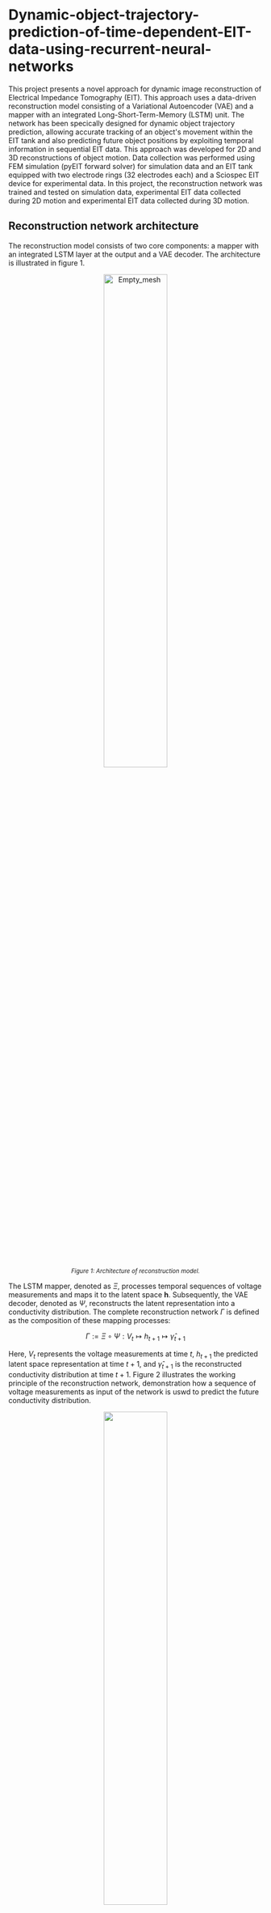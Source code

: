# Dynamic-object-trajectory-prediction-of-time-dependent-EIT-data-using-recurrent-neural-networks

This project presents a novel approach for dynamic image reconstruction of Electrical Impedance Tomography (EIT). This approach uses a data-driven reconstruction model consisting of a Variational Autoencoder (VAE) and a mapper with an integrated Long-Short-Term-Memory (LSTM) unit. The network has been specically designed for dynamic object trajectory prediction, allowing accurate tracking of an object's movement within the EIT tank and also predicting future object positions by exploiting temporal information in sequential EIT data. This approach was developed for 2D and 3D reconstructions of object motion. Data collection was performed using FEM simulation (pyEIT forward solver) for simulation data and an EIT tank equipped with two electrode rings (32 electrodes each) and a Sciospec EIT device for experimental data. In this project, the reconstruction network was trained and tested on simulation data, experimental EIT data collected during 2D motion and experimental EIT data collected during 3D motion.

## Reconstruction network architecture

The reconstruction model consists of two core components: a mapper with an integrated LSTM layer at the output and a VAE decoder. The architecture is illustrated in figure 1.

<p align="center">
  
  <img src="images/reconstruction_model.png" alt="Empty_mesh" width="50%">

</p>
<p align="center" style="font-size: smaller;">
  <em>Figure 1: Architecture of reconstruction model.</em>
</p>

The LSTM mapper, denoted as $\Xi$, processes temporal sequences of voltage measurements and maps it to the latent space $\mathbf{h}$. Subsequently, the VAE decoder, denoted as $\Psi$, reconstructs the latent representation into a conductivity distribution. The complete reconstruction network $\Gamma$ is defined as the composition of these mapping processes:

$$
\Gamma := \Xi \circ \Psi : V_{t} \mapsto h_{t+1} \mapsto \hat{\gamma}_{t+1}
$$

Here, $V_{t}$ represents the voltage measurements at time $t$, $h_{t+1}$ the predicted latent space representation at time $t+1$, and $\hat{\gamma}_{t+1}$ is the reconstructed conductivity distribution at time $t+1$. Figure 2 illustrates the working principle of the reconstruction network, demonstration how a sequence of voltage measurements as input of the network is uswd to predict the future conductivity distribution.

<p align="center">
  <img src="images/reconstruction_process.png" width="50%">
</p>
<p align="center" style="font-size: smaller;">
  <em>Figure 2: Overview of the reconstruction process of the proposed reconstruction model. A sequence of four voltage measurements is used to predict the conductivity distribution of the next time step.</em>
</p>

## Training of reconstruction network

The training process was conducted in two stages. In the first stage, the VAE was trained in an unsupervised using synthetically generated conductivity distributions for both 2D and 3D space.
For the 2D reconstructions, a triangular mesh representing the electrode plane of a cylindrical tank was used. For 3D reconstructions, a voxel-based approach was used.
In the second training stage, the LSTM mapper was trained in a supervised manner. The VAE encoder generated a latent representations of known conductity distributions, which served as labels for the supervised learning of the LSTM mapper. Sequences of voltage measurements were paired with the corresponding latent representations of future conductivity distributions.

## EIT data collection

EIT data were acquired in both simulated and experimental settings. Simulations were performed using FEM-based modeling with the pyEIT package, while experimental data were collected using an EIT water tank. For 2D data, both FEM simulation and experimental measurements were conducted on a single electrode plane, yielding $32^2$ voltage data points per frame. For 3D data, experimental measurements with two electrode planes were performed, resulting in $64^2$ voltage data points per frame. The EIT data were collected by tracking an acrylic ball along predefined trajectories at discrete positions. In 2D space, a circular, spiral, eight, polynomial, square trajectory were used. In 3D space, the trajectories uses were a helix, a spiral helix and a circular sine wave.

# Results 

## 2D simulation model

The 2D simulation model was trained on a spiral trajectory and tested on circular and eight shaped trajectory. The results demonstrate high predicition accuracy for the proposed resonstruction network.

<table>
  <tr>
    <td align="center" style="text-align: center;">
      <div style="font-weight: bold; margin-bottom: 20px;">Circle Trajectory</div>
      <img src="results/2D reconstruction/sim reconstruction/circle_recon.gif" width="70%">
    </td>
    <td align="center" style="text-align: center;">
      <div style="font-weight: bold; margin-bottom: 20px;">Eight Trajectory</div>
      <img src="results/2D reconstruction/sim reconstruction/eight_recon.gif" width="70%">
    </td>
  </tr>
</table>


## 2D experimental model

The 2D experimental model was trained on a spiral trajectory. The trained model was then evaluated on different test trajectories to assess its generalisation capabilities. To test the robustness to velocity variations, an additional experiment was performed where the movement speed was increased by increasing the distance between each discrete point. A comparative analysis between model architectures with and without an LSTM layer was also performed to highlight the capability of the LSTM layer to model the time-dependent behavior of moving objects. The following figures show the results of the tests.

### Prediction of different trajectories

<div style="display: flex; flex-wrap: wrap; gap: 20px; margin-bottom: 30px;">
  <div style="flex: 1; min-width: 300px; border: 1px solid #ddd; border-radius: 5px; overflow: hidden;">
    <div style="background-color: #f8f8f8; padding: 10px; text-align: center; font-weight: bold; border-bottom: 1px solid #ddd;">
      Circle Trajectory
    </div>
    <div style="height: 250px; display: flex; align-items: center; justify-content: center; padding: 10px;">
      <img src="results/2D reconstruction/exp reconstruction/lstm_circle_recon.gif" style="max-width: 100%; max-height: 230px; object-fit: contain;">
    </div>
  </div>
  <div style="flex: 1; min-width: 300px; border: 1px solid #ddd; border-radius: 5px; overflow: hidden;">
    <div style="background-color: #f8f8f8; padding: 10px; text-align: center; font-weight: bold; border-bottom: 1px solid #ddd;">
      Eight Trajectory
    </div>
    <div style="height: 250px; display: flex; align-items: center; justify-content: center; padding: 10px;">
      <img src="results/2D reconstruction/exp reconstruction/lstm_eight_recon.gif" style="max-width: 100%; max-height: 230px; object-fit: contain;">
    </div>
  </div>
</div>
<div style="display: flex; flex-wrap: wrap; gap: 20px; margin-bottom: 30px;">
  <div style="flex: 1; min-width: 300px; border: 1px solid #ddd; border-radius: 5px; overflow: hidden;">
    <div style="background-color: #f8f8f8; padding: 10px; text-align: center; font-weight: bold; border-bottom: 1px solid #ddd;">
      Polynomial Trajectory
    </div>
    <div style="height: 250px; display: flex; align-items: center; justify-content: center; padding: 10px;">
      <img src="results/2D reconstruction/exp reconstruction/lstm_polynomial_recon.gif" style="max-width: 100%; max-height: 230px; object-fit: contain;">
    </div>
  </div>
  <div style="flex: 1; min-width: 300px; border: 1px solid #ddd; border-radius: 5px; overflow: hidden;">
    <div style="background-color: #f8f8f8; padding: 10px; text-align: center; font-weight: bold; border-bottom: 1px solid #ddd;">
      Square Trajectory
    </div>
    <div style="height: 250px; display: flex; align-items: center; justify-content: center; padding: 10px;">
      <img src="results/2D reconstruction/exp reconstruction/lstm_square_recon.gif" style="max-width: 100%; max-height: 230px; object-fit: contain;">
    </div>
  </div>
</div>

### Prediction with different velocities

<table style="width: 100%; table-layout: fixed;">
  <tr>
    <td style="width: 50%; height: 300px; text-align: center; vertical-align: top;">
      <div style="font-weight: bold; margin-bottom: 20px;">normal velocity</div>
      <div style="height: 250px; display: flex; align-items: center; justify-content: center;">
        <img src="results/2D reconstruction/exp reconstruction/lstm_eight_recon.gif" style="max-width: 100%; max-height: 230px; object-fit: contain;">
      </div>
    </td>
    <td style="width: 50%; height: 300px; text-align: center; vertical-align: top;">
      <div style="font-weight: bold; margin-bottom: 20px;">increased velocity</div>
      <div style="height: 250px; display: flex; align-items: center; justify-content: center;">
        <img src="results/2D reconstruction/exp reconstruction/lstm_eight_fast_recon.gif" style="max-width: 100%; max-height: 230px; object-fit: contain;">
      </div>
    </td>
  </tr>
</table>

### Comparision of model with and without LSTM layer 

<table style="width: 100%; table-layout: fixed;">
  <tr>
    <td style="width: 50%; height: 300px; text-align: center; vertical-align: top;">
      <div style="font-weight: bold; margin-bottom: 20px;">with LSTM layer</div>
      <div style="height: 250px; display: flex; align-items: center; justify-content: center;">
        <img src="results/2D reconstruction/exp reconstruction/lstm_polynomial_recon.gif" style="max-width: 100%; max-height: 230px; object-fit: contain;">
      </div>
    </td>
    <td style="width: 50%; height: 300px; text-align: center; vertical-align: top;">
      <div style="font-weight: bold; margin-bottom: 20px;">without LSTM layer</div>
      <div style="height: 250px; display: flex; align-items: center; justify-content: center;">
        <img src="results/2D reconstruction/exp reconstruction/no_lstm_polynomial_recon.gif" style="max-width: 100%; max-height: 230px; object-fit: contain;">
      </div>
    </td>
  </tr>
</table>
## 3D experimental model

The 3D experimental model was trained using a spiral helix trajectory with a radius that decreases with increasing height. Like the 2D experimental model, the 3D model was tested on various test trajectory (a normal helix trajectory and a circular sine wave). Different velocity variations were also tested and, finally, a comparison between the model with and without LSTM layer was performed. The following figures show the results of the tests.

### Prediction of different trajectories

<table style="width: 100%; table-layout: fixed;">
  <tr>
    <td style="width: 50%; height: 300px; text-align: center; vertical-align: top;">
      <div style="font-weight: bold; margin-bottom: 20px;">helix trajectory</div>
      <div style="height: 250px; display: flex; align-items: center; justify-content: center;">
        <img src="results/3D reconstruction/lstm_helix_recon.gif" style="max-width: 100%; max-height: 230px; object-fit: contain;">
      </div>
    </td>
    <td style="width: 50%; height: 300px; text-align: center; vertical-align: top;">
      <div style="font-weight: bold; margin-bottom: 20px;">circular sine wave trajectory</div>
      <div style="height: 250px; display: flex; align-items: center; justify-content: center;">
        <img src="results/3D reconstruction/lstm_circ_sine_recon.gif" style="max-width: 100%; max-height: 230px; object-fit: contain;">
      </div>
    </td>
  </tr>
</table>

### Prediction with different velocities

<table style="width: 100%; table-layout: fixed;">
  <tr>
    <td style="width: 50%; height: 300px; text-align: center; vertical-align: top;">
      <div style="font-weight: bold; margin-bottom: 20px;">normal velocity</div>
      <div style="height: 250px; display: flex; align-items: center; justify-content: center;">
        <img src="results/3D reconstruction/lstm_helix_recon.gif" style="max-width: 100%; max-height: 230px; object-fit: contain;">
      </div>
    </td>
    <td style="width: 50%; height: 300px; text-align: center; vertical-align: top;">
      <div style="font-weight: bold; margin-bottom: 20px;">increased velocity</div>
      <div style="height: 250px; display: flex; align-items: center; justify-content: center;">
        <img src="results/3D reconstruction/lstm_helix_fast_recon.gif" style="max-width: 100%; max-height: 230px; object-fit: contain;">
      </div>
    </td>
  </tr>
</table>

### Comparision of model with and without LSTM layer 

<table style="width: 100%; table-layout: fixed;">
  <tr>
    <td style="width: 50%; height: 300px; text-align: center; vertical-align: top;">
      <div style="font-weight: bold; margin-bottom: 20px;">normal velocity</div>
      <div style="height: 250px; display: flex; align-items: center; justify-content: center;">
        <img src="results/3D reconstruction/lstm_helix_recon.gif" style="max-width: 100%; max-height: 230px; object-fit: contain;">
      </div>
    </td>
    <td style="width: 50%; height: 300px; text-align: center; vertical-align: top;">
      <div style="font-weight: bold; margin-bottom: 20px;">increased velocity</div>
      <div style="height: 250px; display: flex; align-items: center; justify-content: center;">
        <img src="results/3D reconstruction/lstm_helix_fast_recon.gif" style="max-width: 100%; max-height: 230px; object-fit: contain;">
      </div>
    </td>
  </tr>
</table>
